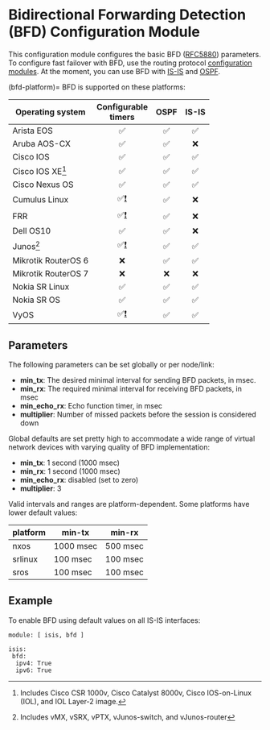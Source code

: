 # Bidirectional Forwarding Detection (BFD) Configuration Module

This configuration module configures the basic BFD ([RFC5880](https://datatracker.ietf.org/doc/html/rfc5880)) parameters. To configure fast failover with BFD, use the routing protocol [configuration modules](../module-reference.md). At the moment, you can use BFD with [IS-IS](isis.md) and [OSPF](ospf.md).

(bfd-platform)=
BFD is supported on these platforms:

| Operating system      | Configurable<br>timers | OSPF | IS-IS |
| --------------------- | :-: | :-: | :-: |
| Arista EOS            | ✅  | ✅  | ✅  |
| Aruba AOS-CX          | ✅  | ✅  |  ❌  |
| Cisco IOS             | ✅  | ✅  | ✅  |
| Cisco IOS XE[^18v]    | ✅  | ✅  | ✅  |
| Cisco Nexus OS        | ✅  | ✅  | ✅  |
| Cumulus Linux         | ✅[❗](caveats-frr) | ✅  |  ❌  |
| FRR                   | ✅[❗](caveats-frr) | ✅  |  ❌  |
| Dell OS10             | ✅  | ✅  |  ❌  |
| Junos[^Junos]         | ✅[❗](caveats-junos) | ✅  | ✅  |
| Mikrotik RouterOS 6   |  ❌  | ✅  | ✅  |
| Mikrotik RouterOS 7   |  ❌  |  ❌  |  ❌  |
| Nokia SR Linux        | ✅  | ✅  | ✅  |
| Nokia SR OS           | ✅  | ✅  | ✅  |
| VyOS                  | ✅[❗](caveats-vyos) | ✅  | ✅  |

[^18v]: Includes Cisco CSR 1000v, Cisco Catalyst 8000v, Cisco IOS-on-Linux (IOL), and IOL Layer-2 image.

[^Junos]: Includes vMX, vSRX, vPTX, vJunos-switch, and vJunos-router

## Parameters

The following parameters can be set globally or per node/link:

* **min_tx**: The desired minimal interval for sending BFD packets, in msec.
* **min_rx**: The required minimal interval for receiving BFD packets, in msec
* **min_echo_rx**: Echo function timer, in msec
* **multiplier**: Number of missed packets before the session is considered down

Global defaults are set pretty high to accommodate a wide range of virtual network devices with varying quality of BFD implementation:

* **min_tx**: 1 second (1000 msec)
* **min_rx**: 1 second (1000 msec)
* **min_echo_rx**: disabled (set to zero)
* **multiplier**: 3

Valid intervals and ranges are platform-dependent. Some platforms have lower default values:

| platform | min-tx    | min-rx   |
|----------|-----------|----------|
| nxos     | 1000 msec | 500 msec |
| srlinux  | 100 msec  | 100 msec |
| sros     | 100 msec  | 100 msec |

## Example

To enable BFD using default values on all IS-IS interfaces:

```
module: [ isis, bfd ]

isis:
 bfd:
  ipv4: True
  ipv6: True
```
